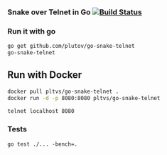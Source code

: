 ### Snake over Telnet in Go [![Build Status](https://travis-ci.org/plutov/go-snake-telnet.svg?branch=master)](https://travis-ci.org/plutov/go-snake-telnet)


### Run it with go

```bash
go get github.com/plutov/go-snake-telnet
go-snake-telnet
```

## Run with Docker

```bash
docker pull pltvs/go-snake-telnet .
docker run -d -p 8080:8080 pltvs/go-snake-telnet
```

```bash
telnet localhost 8080
```

### Tests

```
go test ./... -bench=.
```
